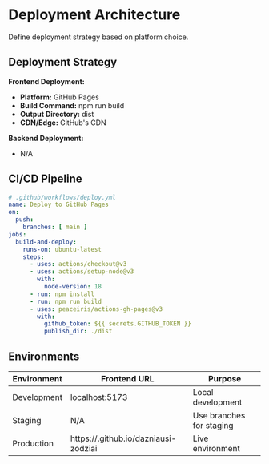 # Deployment Architecture

Define deployment strategy based on platform choice.

## Deployment Strategy

**Frontend Deployment:**
- **Platform:** GitHub Pages
- **Build Command:** npm run build
- **Output Directory:** dist
- **CDN/Edge:** GitHub's CDN

**Backend Deployment:**
- N/A

## CI/CD Pipeline

```yaml
# .github/workflows/deploy.yml
name: Deploy to GitHub Pages
on:
  push:
    branches: [ main ]
jobs:
  build-and-deploy:
    runs-on: ubuntu-latest
    steps:
      - uses: actions/checkout@v3
      - uses: actions/setup-node@v3
        with:
          node-version: 18
      - run: npm install
      - run: npm run build
      - uses: peaceiris/actions-gh-pages@v3
        with:
          github_token: ${{ secrets.GITHUB_TOKEN }}
          publish_dir: ./dist
```

## Environments

| Environment | Frontend URL | Purpose |
|-------------|--------------|---------|
| Development | localhost:5173 | Local development |
| Staging | N/A | Use branches for staging |
| Production | https://<username>.github.io/dazniausi-zodziai | Live environment |
